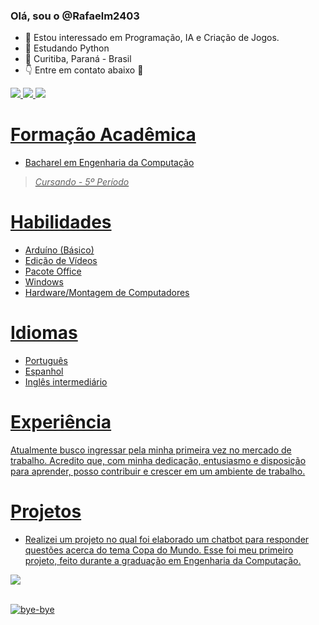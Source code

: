 ### Olá, sou o @Rafaelm2403
- 👀 Estou interessado em Programação, IA e Criação de Jogos.
- 🌱 Estudando Python
- 📍 Curitiba, Paraná - Brasil
- 👇 Entre em contato abaixo 📩

<div>
 <a href="mailto:rafaelmirran@gmail.com"><img src="https://img.shields.io/badge/Gmail-D14836?style=for-the-badge&logo=gmail&logoColor=white"/> 
 <a href="https://api.whatsapp.com/send?phone=5541995836768"><img src="https://img.shields.io/badge/WhatsApp-25D366?style=for-the-badge&logo=whatsapp&logoColor=white"/>
 <a href="https://t.me/+5541995836768"><img src="https://img.shields.io/badge/Telegram-2CA5E0?style=for-the-badge&logo=telegram&logoColor=white"/>
  
</div>



# Formação Acadêmica
       
- Bacharel em Engenharia da Computação
 > _Cursando - 5º Período_




# Habilidades
- Arduíno (Básico)
- Edição de Vídeos
- Pacote Office
- Windows
- Hardware/Montagem de Computadores
  



# Idiomas
- Português
- Espanhol
- Inglês intermediário

  

# Experiência

Atualmente busco ingressar pela minha primeira vez no mercado de trabalho. Acredito que, com minha dedicação, entusiasmo e disposição para aprender, posso contribuir e crescer em um ambiente de trabalho.


# Projetos

- Realizei um projeto no qual foi elaborado um chatbot para responder questões acerca do tema Copa do Mundo. Esse foi meu primeiro projeto, feito durante a graduação em Engenharia da Computação.
  <div>
<a href="https://github.com/rafaelm2403/Botdohexa"><img src="https://img.shields.io/badge/GitHub-100000?style=for-the-badge&logo=github&logoColor=white"/>

  
</div>

<div>
<div style="display: inline_block"><br>
  <img align="center" alt="bye-bye" src="https://media2.giphy.com/media/v1.Y2lkPTc5MGI3NjExN3NtdWYxcnFtOThxaDR1bjh0ZDk2ZmdhM3o0djMyemNwNHJiNDRwOSZlcD12MV9pbnRlcm5hbF9naWZfYnlfaWQmY3Q9Zw/P3ca1jBgmOHMkyEmDd/giphy.gif"/>


</div>
